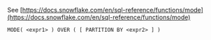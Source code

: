 See [https://docs.snowflake.com/en/sql-reference/functions/mode](https://docs.snowflake.com/en/sql-reference/functions/mode)
```
MODE( <expr1> ) OVER ( [ PARTITION BY <expr2> ] )
```

